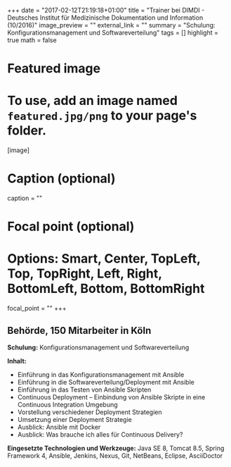 +++
date = "2017-02-12T21:19:18+01:00"
title = "Trainer bei DIMDI - Deutsches Institut für Medizinische Dokumentation und Information (10/2016)"
image_preview = ""
external_link = ""
summary = "Schulung: Konfigurationsmanagement und Softwareverteilung"
tags = []
highlight = true
math = false


# Featured image
# To use, add an image named `featured.jpg/png` to your page's folder.
[image]
# Caption (optional)
caption = ""

# Focal point (optional)
# Options: Smart, Center, TopLeft, Top, TopRight, Left, Right, BottomLeft, Bottom, BottomRight
focal_point = ""
+++

## Behörde, 150 Mitarbeiter in Köln

**Schulung:** Konfigurationsmanagement und Softwareverteilung

**Inhalt:**

* Einführung in das Konfigurationsmanagement mit Ansible
* Einführung in die Softwareverteilung/Deployment mit Ansible
* Einführung in das Testen von Ansible Skripten
* Continuous Deployment – Einbindung von Ansible Skripte in eine Continuous Integration Umgebung
* Vorstellung verschiedener Deployment Strategien
* Umsetzung einer Deployment Strategie
* Ausblick: Ansible mit Docker
* Ausblick: Was brauche ich alles für Continuous Delivery?

**Eingesetzte Technologien und Werkzeuge:** Java SE 8, Tomcat 8.5, Spring Framework 4, Ansible, Jenkins, Nexus, Git, NetBeans, Eclipse, AsciiDoctor
